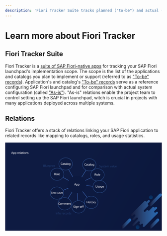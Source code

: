 ```yaml
---
description: 'Fiori Tracker Suite tracks planned ("to-be") and actual ("as-is") launchpad apps and catalogs. Add-ons link apps to catalogs, roles, usage stats.'
---
```

# Learn more about Fiori Tracker

## Fiori Tracker Suite

Fiori Tracker is a [suite of SAP Fiori-native apps](../fiori-tracker-suite-application-list.md) for tracking your SAP Fiori launchpad's implementation scope. The scope is the list of the applications and catalogs you plan to implement or support (referred to as ["To-be" records](../to-be.md)). Application's and catalog's ["To-be" records](../to-be.md) serve as a reference configuring SAP Fiori launchpad and for comparison with actual system configuration (called ["As-is"](../as-is.md)). "As-is" relations enable the project team to control setting up the SAP Fiori launchpad, witch is crucial in projects with many applications deployed across multiple systems.

## Relations

Fiori Tracker offers a stack of relations linking your SAP Fiori application to related records like mapping to catalogs, roles, and usage statistics.

[![](res/bubbles.png)](res/bubbles.png)


